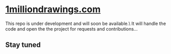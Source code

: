 # [1milliondrawings.com](https://1milliondrawings.com)

This repo is under development and will soon be available.\ 
It will handle the code and open the the project for requests and contributions...

## Stay tuned
